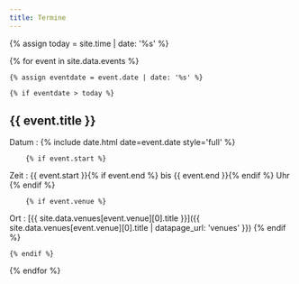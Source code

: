 ```yaml
---
title: Termine
---
```


{% assign today = site.time | date: '%s' %}

{% for event in site.data.events %}

	{% assign eventdate = event.date | date: '%s' %}

	{% if eventdate > today %}

## {{ event.title }}

Datum
: {% include date.html date=event.date style='full' %}

		{% if event.start %}
Zeit
: {{ event.start }}{% if event.end %} bis {{ event.end }}{% endif %} Uhr
		{% endif %}

		{% if event.venue %}
Ort
: [{{ site.data.venues[event.venue][0].title }}]({{ site.data.venues[event.venue][0].title | datapage_url: 'venues' }})
		{% endif %}

	{% endif %}

{% endfor %}
